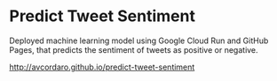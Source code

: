 # Predict Tweet Sentiment 

Deployed machine learning model using Google Cloud Run and GitHub Pages, that predicts the sentiment of tweets as positive or negative.

http://avcordaro.github.io/predict-tweet-sentiment
